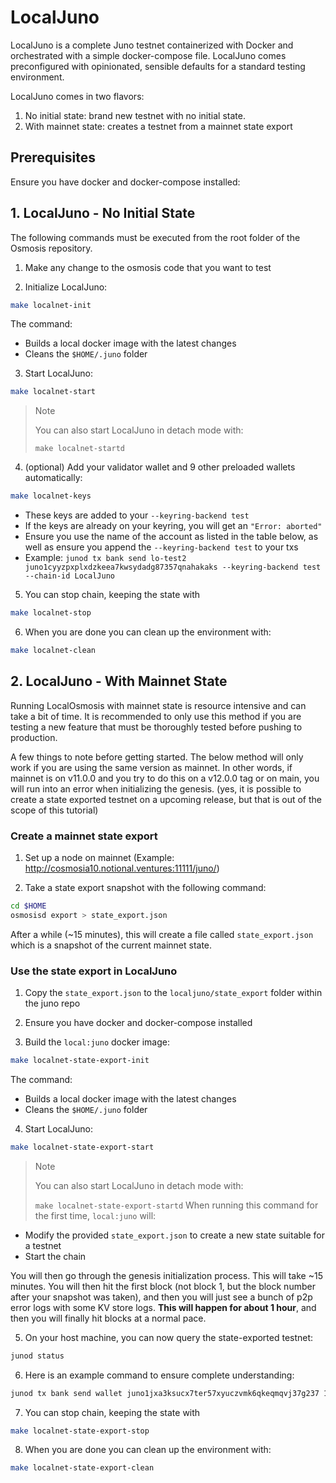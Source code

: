 # LocalJuno

LocalJuno is a complete Juno testnet containerized with Docker and orchestrated with a simple docker-compose file. LocalJuno comes preconfigured with opinionated, sensible defaults for a standard testing environment.

LocalJuno comes in two flavors:

1. No initial state: brand new testnet with no initial state. 
2. With mainnet state: creates a testnet from a mainnet state export

## Prerequisites

Ensure you have docker and docker-compose installed:

## 1. LocalJuno - No Initial State

The following commands must be executed from the root folder of the Osmosis repository.

1. Make any change to the osmosis code that you want to test

2. Initialize LocalJuno:

```bash
make localnet-init
```

The command:

- Builds a local docker image with the latest changes
- Cleans the `$HOME/.juno` folder

3. Start LocalJuno:

```bash
make localnet-start
```

> Note
>
> You can also start LocalJuno in detach mode with:
>
> `make localnet-startd`
4. (optional) Add your validator wallet and 9 other preloaded wallets automatically:

```bash
make localnet-keys
```

- These keys are added to your `--keyring-backend test`
- If the keys are already on your keyring, you will get an `"Error: aborted"`
- Ensure you use the name of the account as listed in the table below, as well as ensure you append the `--keyring-backend test` to your txs
- Example: `junod tx bank send lo-test2 juno1cyyzpxplxdzkeea7kwsydadg87357qnahakaks --keyring-backend test --chain-id LocalJuno`

5. You can stop chain, keeping the state with

```bash
make localnet-stop
```

6. When you are done you can clean up the environment with:

```bash
make localnet-clean
```

## 2. LocalJuno - With Mainnet State

Running LocalOsmosis with mainnet state is resource intensive and can take a bit of time.
It is recommended to only use this method if you are testing a new feature that must be thoroughly tested before pushing to production.

A few things to note before getting started. The below method will only work if you are using the same version as mainnet. In other words,
if mainnet is on v11.0.0 and you try to do this on a v12.0.0 tag or on main, you will run into an error when initializing the genesis.
(yes, it is possible to create a state exported testnet on a upcoming release, but that is out of the scope of this tutorial)


### Create a mainnet state export

1. Set up a node on mainnet (Example: http://cosmosia10.notional.ventures:11111/juno/)

2. Take a state export snapshot with the following command:

```sh
cd $HOME
osmosisd export > state_export.json
```

After a while (~15 minutes), this will create a file called `state_export.json` which is a snapshot of the current mainnet state.

### Use the state export in LocalJuno

1. Copy the `state_export.json` to the `localjuno/state_export` folder within the juno repo


2. Ensure you have docker and docker-compose installed


3. Build the `local:juno` docker image:

```bash
make localnet-state-export-init
```

The command:

- Builds a local docker image with the latest changes
- Cleans the `$HOME/.juno` folder

4. Start LocalJuno:

```bash
make localnet-state-export-start
```

> Note
>
> You can also start LocalJuno in detach mode with:
>
> `make localnet-state-export-startd`
When running this command for the first time, `local:juno` will:

- Modify the provided `state_export.json` to create a new state suitable for a testnet
- Start the chain

You will then go through the genesis initialization process. This will take ~15 minutes.
You will then hit the first block (not block 1, but the block number after your snapshot was taken), and then you will just see a bunch of p2p error logs with some KV store logs.
**This will happen for about 1 hour**, and then you will finally hit blocks at a normal pace.


5. On your host machine, you can now query the state-exported testnet:

```sh
junod status
```

6. Here is an example command to ensure complete understanding:

```sh
junod tx bank send wallet juno1jxa3ksucx7ter57xyuczvmk6qkeqmqvj37g237 100000ujuno --chain-id localjuno --keyring-backend test
```

7. You can stop chain, keeping the state with

```bash
make localnet-state-export-stop
```

8. When you are done you can clean up the environment with:

```bash
make localnet-state-export-clean
```




